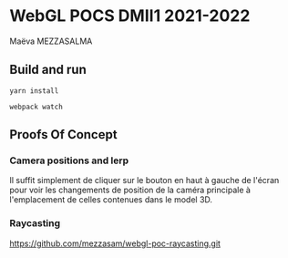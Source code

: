 # WebGL POCS DMII1 2021-2022
Maëva MEZZASALMA

## Build and run
`
yarn install
`

`
webpack watch
`
## Proofs Of Concept

### Camera positions and lerp
Il suffit simplement de cliquer sur le bouton en haut à gauche de l'écran pour voir les changements de position de la caméra principale à l'emplacement de celles contenues dans le model 3D.

### Raycasting
https://github.com/mezzasam/webgl-poc-raycasting.git
